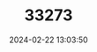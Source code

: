 ---
title: "33273"
category: "Terminalia nitens"
draft: false
date: 2024-02-22 13:03:50
languages:
  Iloko: ["Anagep", "arinbukal", "kalautit", "pongud"]
  Pangasinan: ["bisal"]
  Tagalog: ["dalinsi", "daminsil", "malagabi", "pansaket", "sakat"]
  Austronesian (Other): ["kalaotit", "kalaupi", "magatalishai", "mangatalisai", "mantalisi", "samondo", "samuloko", "tagit", "tujang-manuk"]
  Manobo languages: ["kananaupong"]
  Bikol: ["magtalisai"]
  Pampanga; Kapampangan: ["sakat"]
---